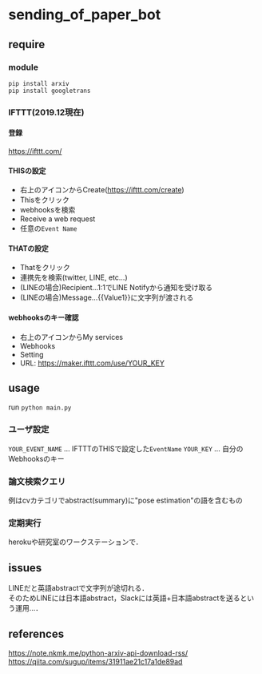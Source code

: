 # sending_of_paper_bot

## require
### module
`pip install arxiv`<br>
`pip install googletrans`

### IFTTT(2019.12現在)
#### 登録
https://ifttt.com/

#### THISの設定
- 右上のアイコンからCreate(https://ifttt.com/create)
- Thisをクリック
- webhooksを検索
- Receive a web request
- 任意の`Event Name`

#### THATの設定
- Thatをクリック
- 連携先を検索(twitter, LINE, etc...)
- (LINEの場合)Recipient…1:1でLINE Notifyから通知を受け取る
- (LINEの場合)Message…{{Value1}}に文字列が渡される

#### webhooksのキー確認
- 右上のアイコンからMy services
- Webhooks
- Setting
- URL: https://maker.ifttt.com/use/YOUR_KEY

## usage
run `python main.py`

### ユーザ設定
`YOUR_EVENT_NAME` … IFTTTのTHISで設定した`EventName`
`YOUR_KEY` … 自分のWebhooksのキー

### 論文検索クエリ
例はcvカテゴリでabstract(summary)に"pose estimation"の語を含むもの

### 定期実行
herokuや研究室のワークステーションで．

## issues
LINEだと英語abstractで文字列が途切れる．<br>
そのためLINEには日本語abstract，Slackには英語+日本語abstractを送るという運用…．

## references
https://note.nkmk.me/python-arxiv-api-download-rss/ <br>
https://qiita.com/sugup/items/31911ae21c17a1de89ad

